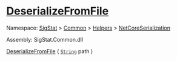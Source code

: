 # [DeserializeFromFile](./NetCoreSerializationHelper-100664084.md)

Namespace: [SigStat]() > [Common](./../../../README.md) > [Helpers](./../../README.md) > [NetCoreSerialization](./../README.md)

Assembly: SigStat.Common.dll

[DeserializeFromFile](./NetCoreSerializationHelper-100664084.md) ( [`String`](https://docs.microsoft.com/en-us/dotnet/api/System.String) path )              
